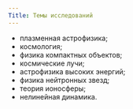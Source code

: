 ```yaml
---
Title: Темы исследований
---
```


* плазменная астрофизика;
* космология;
* физика компактных объектов;
* космические лучи;
* астрофизика высоких энергий;
* физика нейтронных звезд;
* теория ионосферы;
* нелинейная динамика.